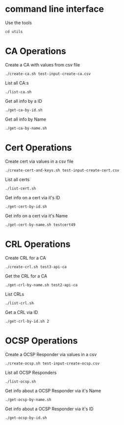 # command line interface

Use the tools

    cd utils

# CA Operations

Create a CA with values from csv file

    ./create-ca.sh test-input-create-ca.csv

List all CA:s

    ./list-ca.sh

Get all info by a ID

    ./get-ca-by-id.sh

Get all info by Name

    ./get-ca-by-name.sh


# Cert Operations

Create cert via values in a csv file

    ./create-cert-and-keys.sh test-input-create-cert.csv

List all certs

    ./list-cert.sh

Get info on a cert via it's ID

    ./get-cert-by-id.sh

Get info on a cert via it's Name

    ./get-cert-by-name.sh testcert49

# CRL Operations

Create CRL for a CA

    ./create-crl.sh test3-api-ca

Get the CRL for a CA

    ./get-crl-by-name.sh test2-api-ca

List CRLs

    ./list-crl.sh

Get a CRL via ID

    ./get-crl-by-id.sh 2

# OCSP Operations

Create a OCSP Responder via values in a csv

    ./create-ocsp.sh test-input-create-ocsp.csv

List all OCSP Responders

    ./list-ocsp.sh

Get info about a OCSP Responder via it's Name

    ./get-ocsp-by-name.sh

Get info about a OCSP Responder via it's ID

    ./get-ocsp-by-id.sh
